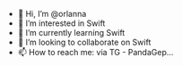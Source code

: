 - 👋 Hi, I’m @orlanna
- 👀 I’m interested in Swift
- 🌱 I’m currently learning Swift
- 💞️ I’m looking to collaborate on Swift
- 📫 How to reach me: via TG - PandaGep...

<!---
orlanna/orlanna is a ✨ special ✨ repository because its `README.md` (this file) appears on your GitHub profile.
You can click the Preview link to take a look at your changes.
--->
